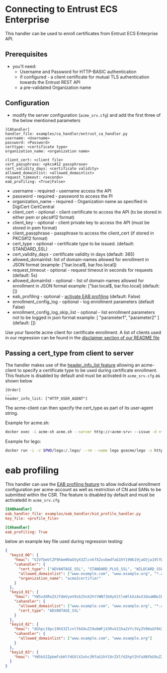 <!-- markdownlint-disable  MD013 -->
<!-- wiki-title CA handler for Entrust ECS Enterprise -->
# Connecting to Entrust ECS Enterprise

This handler can be used to enroll certificates from Entrust ECS Enterprise API.

## Prerequisites

- you'll need:
  - Username and Password for HTTP-BASIC authentication
  - if configured - a client certificate for mutual TLS authentication towards the Entrust REST API
  - a pre-validated Organization name

## Configuration

- modify the server configuration (`acme_srv.cfg`) and add the first three of the below mentioned parameters

```config
[CAhandler]
handler_file: examples/ca_handler/entrust_ca_handler.py
username: <Username>
password: <Password>
certtype: <certificate type>
organization_name: <organization name>

client_cert: <client file>
cert_passphrase: <pkcs#12 passphrase>
cert_validity_days: <certificate validity>
allowed_domainlist: <allowed_domainlist>
request_timeout: <seconds>
eab_profiling: <True|False>
```

- username - required - username access the API
- password - required - password to access the PI
- organization_name - required - Organization name as specified in DigiCert CertCentral
- client_cert - optional - client certificate to access the API (to be stored in either pem or pkcs#12 format)
- client_key - optional - client private key to access the API (must be stored in pem format)
- client_passphrase - passphrase to access the client_cert (if stored in PKCS#12 format)
- cert_type - optional - certificate type to be issued. (default: STANDARD_SSL)
- cert_validity_days - certificate validity in days (default: 365)
- allowed_domainlist: list of domain-names allowed for enrollment in JSON format (example: \["bar.local$, bar.foo.local\])
- request_timeout - optional - request timeout in seconds for requests (default: 5s)
- allowed_domainlist - optional - list of domain-names allowed for enrollment in JSON format example: \["bar.local$, bar.foo.local\] (default: \[\])
- eab_profiling - optional - [activate EAB profiling](eab_profiling.md) (default: False)
- enrollment_config_log - optional - log enrollment parameters (default False)
- enrollment_config_log_skip_list - optional - list enrollment parameters not to be logged in json format example: \[ "parameter1", "parameter2" \] (default: \[\])

Use your favorite acme client for certificate enrollment. A list of clients used in our regression can be found in the [disclaimer section of our README file](../README.md)

## Passing a cert_type from client to server

The handler makes use of the [header_info_list feature](header_info.md) allowing an acme-client to specify a certificate type to be used during certificate enrollment. This feature is disabled by default and must be activated in `acme_srv.cfg` as shown below

```config
[Order]
...
header_info_list: ["HTTP_USER_AGENT"]
```

The acme-client can then specify the cert_type as part of its user-agent string.

Example for acme.sh:

```bash
docker exec -i acme-sh acme.sh --server http://<acme-srv> --issue -d <fqdn> --standalone --useragent cert_type=ADVANTAGE_SSL --debug 3 --output-insecure
```

Example for lego:

```bash
docker run -i -v $PWD/lego:/.lego/ --rm --name lego goacme/lego -s http://<acme-srv> -a --email "lego@example.com" --user-agent cert_type=ADVANTAGE_SSL -d <fqdn> --http run
```

# eab profiling

This handler can use the [EAB profiling feature](eab_profiling.md) to allow individual enrollment configuration per acme-account as well as restriction of CN and SANs to be submitted within the CSR. The feature is disabled by default and must be activatedd in `acme_srv.cfg`

```cfg
[EABhandler]
eab_handler_file: examples/eab_handler/kid_profile_handler.py
key_file: <profile_file>

[CAhandler]
eab_profiling: True
```

below an example key file used during regression testing:

```json
{
  "keyid_00": {
    "hmac": "V2VfbmVlZF9hbm90aGVyX3ZlcnkfX2xvbmdfaG1hY190b19jaGVja19lYWJfZm9yX2tleWlkXzAwX2FzX2xlZ29fZW5mb3JjZXNfYW5faG1hY19sb25nZXJfdGhhbl8yNTZfYml0cw",
    "cahandler": {
      "cert_type": ["ADVANTAGE_SSL", "STANDARD_PLUS_SSL", "WILDCARD_SSL"],
      "allowed_domainlist": ["www.example.com", "www.example.org", "*.acme"],
      "organization_name": "acme2certifier"
    }
  },
  "keyid_01": {
    "hmac": "YW5vdXRoZXJfdmVyeV9sb25nX2htYWNfZm9yX2tleWlkXzAxX3doaWNoIHdpbGxfYmUgdXNlZF9kdXJpbmcgcmVncmVzc2lvbg",
    "cahandler": {
      "allowed_domainlist": ["www.example.com", "www.example.org", "*.acme"],
      "cert_type": "ADVANTAGE_SSL"
    }
  },
  "keyid_02": {
    "hmac": "dGhpc19pc19hX3ZlcnlfbG9uZ19obWFjX3RvX21ha2Vfc3VyZV90aGF0X2l0c19tb3JlX3RoYW5fMjU2X2JpdHM",
    "cahandler": {
      "allowed_domainlist": ["www.example.com", "www.example.org"]
    }
  },
  "keyid_03": {
    "hmac": "YW5kX2ZpbmFsbHlfdGhlX2xhc3RfaG1hY19rZXlfd2hpY2hfaXNfbG9uZ2VyX3RoYW5fMjU2X2JpdHNfYW5kX3Nob3VsZF93b3Jr"
  }
}
```
